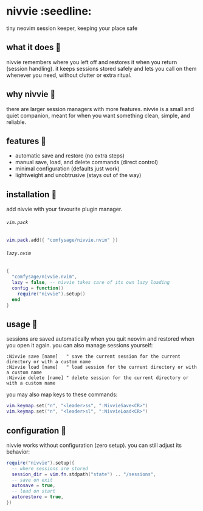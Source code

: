 # nivvie :seedline:

tiny neovim session keeper, keeping your place safe

## what it does 🍃

nivvie remembers where you left off and restores it when you return (session
handling). it keeps sessions stored safely and lets you call on them whenever
you need, without clutter or extra ritual.

## why nivvie 🍂

there are larger session managers with more features. nivvie is a small and
quiet companion, meant for when you want something clean, simple, and reliable.

## features 🌸

- automatic save and restore (no extra steps)
- manual save, load, and delete commands (direct control)
- minimal configuration (defaults just work)
- lightweight and unobtrusive (stays out of the way)

## installation 🌿

add nivvie with your favourite plugin manager.

###### `vim.pack`

```lua
vim.pack.add({ "comfysage/nivvie.nvim" })
```

###### `lazy.nvim`

```lua
{
  "comfysage/nivvie.nvim",
  lazy = false, -- nivvie takes care of its own lazy loading
  config = function()
    require("nivvie").setup()
  end
}
```

## usage 🌼

sessions are saved automatically when you quit neovim and restored when you open it again. you can also manage sessions yourself:

```
:Nivvie save [name]   " save the current session for the current directory or with a custom name
:Nivvie load [name]   " load session for the current directory or with a custom name
:Nivvie delete [name] " delete session for the current directory or with a custom name
```

you may also map keys to these commands:

```lua
vim.keymap.set("n", "<leader>ss", ":NivvieSave<CR>")
vim.keymap.set("n", "<leader>sl", ":NivvieLoad<CR>")
```

## configuration 🌾

nivvie works without configuration (zero setup). you can still adjust its behavior:

```lua
require("nivvie").setup({
  -- where sessions are stored
  session_dir = vim.fn.stdpath("state") .. "/sessions",
  -- save on exit
  autosave = true,
  -- load on start
  autorestore = true,
})
```
